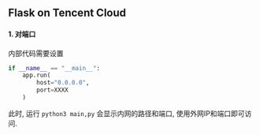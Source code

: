 ## Flask on Tencent Cloud

#### 1. 对端口

内部代码需要设置

```python
if __name__ == "__main__":
    app.run(
        host="0.0.0.0",
        port=XXXX
    )
```

此时, 运行 `python3 main,py` 会显示内网的路径和端口, 使用外网IP和端口即可访问.